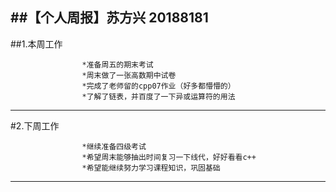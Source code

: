 ##【个人周报】苏方兴	20188181
------------ 
##1.本周工作

                    *准备周五的期末考试
                    *周末做了一张高数期中试卷
                    *完成了老师留的cpp07作业（好多都懵懵的）
                    *了解了链表，并百度了一下异或运算符的用法

                   
-----------
#2.下周工作

                    *继续准备四级考试
                    *希望周末能够抽出时间复习一下线代，好好看看c++
                    *希望能继续努力学习课程知识，巩固基础
                  
-------------
